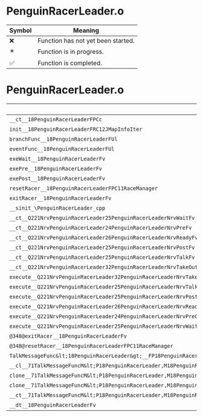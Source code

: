# PenguinRacerLeader.o
| Symbol | Meaning 
| ------------- | ------------- 
| :x: | Function has not yet been started. 
| :eight_pointed_black_star: | Function is in progress. 
| :white_check_mark: | Function is completed. 


# PenguinRacerLeader.o
| Symbol | Decompiled? |
| ------------- | ------------- |
| `__ct__18PenguinRacerLeaderFPCc` | :x: |
| `init__18PenguinRacerLeaderFRC12JMapInfoIter` | :x: |
| `branchFunc__18PenguinRacerLeaderFUl` | :x: |
| `eventFunc__18PenguinRacerLeaderFUl` | :x: |
| `exeWait__18PenguinRacerLeaderFv` | :x: |
| `exePre__18PenguinRacerLeaderFv` | :x: |
| `exePost__18PenguinRacerLeaderFv` | :x: |
| `resetRacer__18PenguinRacerLeaderFPC11RaceManager` | :x: |
| `exitRacer__18PenguinRacerLeaderFv` | :x: |
| `__sinit_\PenguinRacerLeader_cpp` | :x: |
| `__ct__Q221NrvPenguinRacerLeader25PenguinRacerLeaderNrvWaitFv` | :x: |
| `__ct__Q221NrvPenguinRacerLeader24PenguinRacerLeaderNrvPreFv` | :x: |
| `__ct__Q221NrvPenguinRacerLeader26PenguinRacerLeaderNrvReadyFv` | :x: |
| `__ct__Q221NrvPenguinRacerLeader25PenguinRacerLeaderNrvPostFv` | :x: |
| `__ct__Q221NrvPenguinRacerLeader25PenguinRacerLeaderNrvTalkFv` | :x: |
| `__ct__Q221NrvPenguinRacerLeader32PenguinRacerLeaderNrvTakeOutStarFv` | :x: |
| `execute__Q221NrvPenguinRacerLeader32PenguinRacerLeaderNrvTakeOutStarCFP5Spine` | :x: |
| `execute__Q221NrvPenguinRacerLeader25PenguinRacerLeaderNrvTalkCFP5Spine` | :x: |
| `execute__Q221NrvPenguinRacerLeader25PenguinRacerLeaderNrvPostCFP5Spine` | :x: |
| `execute__Q221NrvPenguinRacerLeader26PenguinRacerLeaderNrvReadyCFP5Spine` | :x: |
| `execute__Q221NrvPenguinRacerLeader24PenguinRacerLeaderNrvPreCFP5Spine` | :x: |
| `execute__Q221NrvPenguinRacerLeader25PenguinRacerLeaderNrvWaitCFP5Spine` | :x: |
| `@348@exitRacer__18PenguinRacerLeaderFv` | :x: |
| `@348@resetRacer__18PenguinRacerLeaderFPC11RaceManager` | :x: |
| `TalkMessageFunc&lt;18PenguinRacerLeader&gt;__FP18PenguinRacerLeaderM18PenguinRacerLeaderFPCvPvUl_b_71TalkMessageFuncM&lt;P18PenguinRacerLeader,M18PenguinRacerLeaderFPCvPvUl_b&gt;` | :x: |
| `__cl__71TalkMessageFuncM&lt;P18PenguinRacerLeader,M18PenguinRacerLeaderFPCvPvUl_b&gt;CFUl` | :x: |
| `clone__71TalkMessageFuncM&lt;P18PenguinRacerLeader,M18PenguinRacerLeaderFPCvPvUl_b&gt;CFv` | :x: |
| `clone__71TalkMessageFuncM&lt;P18PenguinRacerLeader,M18PenguinRacerLeaderFPCvPvUl_b&gt;CFP7JKRHeap` | :x: |
| `__ct__71TalkMessageFuncM&lt;P18PenguinRacerLeader,M18PenguinRacerLeaderFPCvPvUl_b&gt;FRC71TalkMessageFuncM&lt;P18PenguinRacerLeader,M18PenguinRacerLeaderFPCvPvUl_b&gt;` | :x: |
| `__dt__18PenguinRacerLeaderFv` | :x: |
